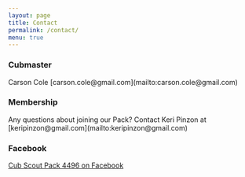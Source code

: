 ```yaml
---
layout: page
title: Contact
permalink: /contact/
menu: true
---
```


<h3>Cubmaster</h3>
Carson Cole
[carson.cole@gmail.com](mailto:carson.cole@gmail.com)

<h3>Membership</h3>
Any questions about joining our Pack? Contact Keri Pinzon at
[keripinzon@gmail.com](mailto:keripinzon@gmail.com)


<h3>Facebook</h3>
<a href="https://facebook.com/bainbridgeislandscouts" target="_blank">Cub Scout Pack 4496 on Facebook</a>
<i class='fa fa-external-link'></i>